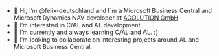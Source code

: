 - 👋 Hi, I’m @felix-deutschland and I´m a Microsoft Business Central and Microsoft Dynamics NAV developer at [AGOLUTION GmbH](https://www.agolution.com)
- 👀 I’m interested in C/AL and AL development.
- 🌱 I’m currently and always learning C/AL and AL. :)
- 💞️ I’m looking to collaborate on interesting projects around AL and Microsoft Business Central.
